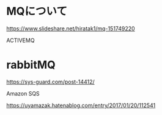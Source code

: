 # MQについて
https://www.slideshare.net/hiratak1/mq-151749220

ACTIVEMQ

# rabbitMQ
https://sys-guard.com/post-14412/

Amazon SQS

https://uyamazak.hatenablog.com/entry/2017/01/20/112541
